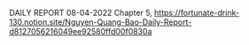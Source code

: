 DAILY REPORT 08-04-2022 
Chapter 5, https://fortunate-drink-130.notion.site/Nguyen-Quang-Bao-Daily-Report-d8127056216049ee92580ffd00f0830a